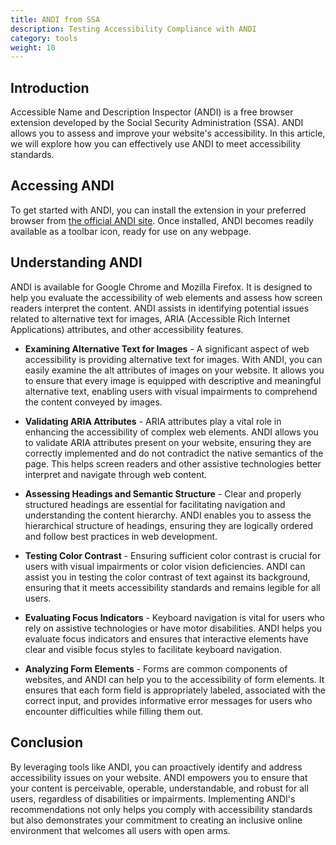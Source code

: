 ```yaml
---
title: ANDI from SSA
description: Testing Accessibility Compliance with ANDI 
category: tools
weight: 10
---
```


## Introduction

Accessible Name and Description Inspector (ANDI) is a free browser extension developed by the Social Security Administration (SSA).  ANDI allows you to assess and improve your website's accessibility. In this article, we will explore how you can effectively use ANDI to meet accessibility standards.

## Accessing ANDI 

To get started with ANDI, you can install the extension in your preferred browser from [the official ANDI site](https://www.ssa.gov/accessibility/andi/help/install.html). Once installed, ANDI becomes readily available as a toolbar icon, ready for use on any webpage.


## Understanding ANDI

ANDI is available for Google Chrome and Mozilla Firefox. It is designed to help you evaluate the accessibility of web elements and assess how screen readers interpret the content. ANDI assists in identifying potential issues related to alternative text for images, ARIA (Accessible Rich Internet Applications) attributes, and other accessibility features.

* **Examining Alternative Text for Images** - A significant aspect of web accessibility is providing alternative text for images. With ANDI, you can easily examine the alt attributes of images on your website. It allows you to ensure that every image is equipped with descriptive and meaningful alternative text, enabling users with visual impairments to comprehend the content conveyed by images.

* **Validating ARIA Attributes** - ARIA attributes play a vital role in enhancing the accessibility of complex web elements. ANDI allows you to validate ARIA attributes present on your website, ensuring they are correctly implemented and do not contradict the native semantics of the page. This helps screen readers and other assistive technologies better interpret and navigate through web content.

* **Assessing Headings and Semantic Structure** - Clear and properly structured headings are essential for facilitating navigation and understanding the content hierarchy. ANDI enables you to assess the hierarchical structure of headings, ensuring they are logically ordered and follow best practices in web development.

* **Testing Color Contrast** - Ensuring sufficient color contrast is crucial for users with visual impairments or color vision deficiencies. ANDI can assist you in testing the color contrast of text against its background, ensuring that it meets accessibility standards and remains legible for all users.

* **Evaluating Focus Indicators** - Keyboard navigation is vital for users who rely on assistive technologies or have motor disabilities. ANDI helps you evaluate focus indicators and ensures that interactive elements have clear and visible focus styles to facilitate keyboard navigation.

* **Analyzing Form Elements** - Forms are common components of websites, and ANDI can help you to the accessibility of form elements. It ensures that each form field is appropriately labeled, associated with the correct input, and provides informative error messages for users who encounter difficulties while filling them out.

## Conclusion

By leveraging tools like ANDI, you can proactively identify and address accessibility issues on your website. ANDI empowers you to ensure that your content is perceivable, operable, understandable, and robust for all users, regardless of disabilities or impairments. Implementing ANDI's recommendations not only helps you comply with accessibility standards but also demonstrates your commitment to creating an inclusive online environment that welcomes all users with open arms.
